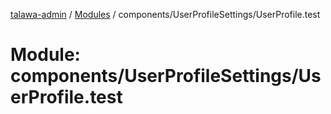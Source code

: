 [talawa-admin](../README.md) / [Modules](../modules.md) / components/UserProfileSettings/UserProfile.test

# Module: components/UserProfileSettings/UserProfile.test
